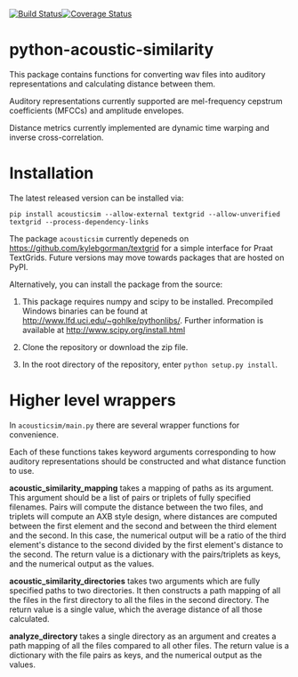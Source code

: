 [![Build Status](https://travis-ci.org/mmcauliffe/python-acoustic-similarity.svg?branch=master)](https://travis-ci.org/mmcauliffe/python-acoustic-similarity)[![Coverage Status](https://coveralls.io/repos/mmcauliffe/python-acoustic-similarity/badge.svg)](https://coveralls.io/r/mmcauliffe/python-acoustic-similarity)

python-acoustic-similarity
==================

This package contains functions for converting wav files into auditory 
representations and calculating distance between them.

Auditory representations currently supported are mel-frequency cepstrum
coefficients (MFCCs) and amplitude envelopes.

Distance metrics currently implemented are dynamic time warping and inverse
cross-correlation.

Installation
==================

The latest released version can be installed via:

`pip install acousticsim --allow-external textgrid --allow-unverified textgrid --process-dependency-links`

The package `acousticsim` currently depeneds on https://github.com/kylebgorman/textgrid for a simple interface for Praat TextGrids.  Future versions may move towards packages that are hosted on PyPI.

Alternatively, you can install the package from the source:

1. This package requires numpy and scipy to be installed.  Precompiled 
Windows binaries can be found at http://www.lfd.uci.edu/~gohlke/pythonlibs/.
Further information is available at http://www.scipy.org/install.html

2. Clone the repository or download the zip file.

3.  In the root directory of the repository, enter `python setup.py install`.

Higher level wrappers
==================

In `acousticsim/main.py` there are several wrapper functions for convenience.

Each of these functions takes keyword arguments corresponding to how auditory
representations should be constructed and what distance function to use.

**acoustic_similarity_mapping** takes a mapping of paths as its argument.
This argument should be a list of pairs or triplets of fully specified filenames.
Pairs will compute the distance between the two files, and triplets will compute
an AXB style design, where distances are computed between the first element and the second and
between the third element and the second.  In this case, the numerical output
will be a ratio of the third element's distance to the second divided by the
first element's distance to the second.  The return value is a dictionary
with the pairs/triplets as keys, and the numerical output as the values.

**acoustic_similarity_directories** takes two arguments which are fully specified paths
to two directories.  It then constructs a path mapping of all the files in
the first directory to all the files in the second directory.  The return
value is a single value, which the average distance of all those calculated.

**analyze_directory** takes a single directory as an argument and creates a
path mapping of all the files compared to all other files. The return value is a dictionary
with the file pairs as keys, and the numerical output as the values.


